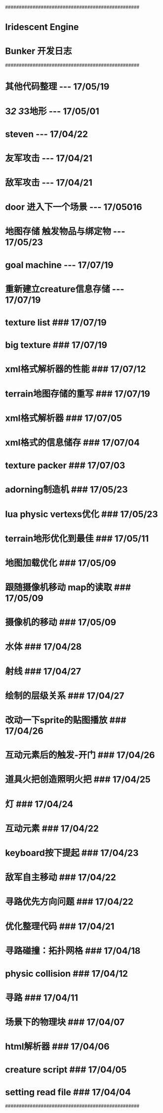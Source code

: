 #################################################
# Iridescent Engine								#
# Bunker 开发日志								#
#################################################
# 其他代码整理				---		17/05/19	#
# 3*2 3*3地形				---		17/05/01	#
# steven					---		17/04/22	#
# 友军攻击					---		17/04/21	#
# 敌军攻击					---		17/04/21	#
# door 进入下一个场景		---		17/05016	#
# 地图存储 触发物品与绑定物 ---		17/05/23	#
# goal machine				---		17/07/19	#
# 重新建立creature信息存储	---		17/07/19	#
# texture list				###		17/07/19	#
# big texture				###		17/07/19	#
# xml格式解析器的性能		###		17/07/12	#
# terrain地图存储的重写		###		17/07/19	#
# xml格式解析器				###		17/07/05	#
# xml格式的信息储存			###		17/07/04	#
# texture packer			###		17/07/03	#
# adorning制造机			###		17/05/23	#
# lua physic vertexs优化	###		17/05/23	#
# terrain地形优化到最佳		###		17/05/11	#
# 地图加载优化				###		17/05/09	#
# 跟随摄像机移动 map的读取	###		17/05/09	#
# 摄像机的移动				###		17/05/09	#
# 水体						###		17/04/28	#
# 射线						###		17/04/27	#
# 绘制的层级关系			###		17/04/27	#
# 改动一下sprite的贴图播放	###		17/04/26	#
# 互动元素后的触发-开门		###		17/04/26	#
# 道具火把创造照明火把		###		17/04/25	#
# 灯						###		17/04/24	#
# 互动元素					###		17/04/22	#
# keyboard按下提起			###		17/04/23	#
# 敌军自主移动				###		17/04/22	#
# 寻路优先方向问题			###		17/04/22	#
# 优化整理代码				###		17/04/21	#
# 寻路碰撞：拓扑网格		###		17/04/18	#
# physic collision			###		17/04/12	#
# 寻路						###		17/04/11	#
# 场景下的物理块			###		17/04/07	#
# html解析器				###		17/04/06	#
# creature script			###		17/04/05	#
# setting read file			###		17/04/04	#
#################################################